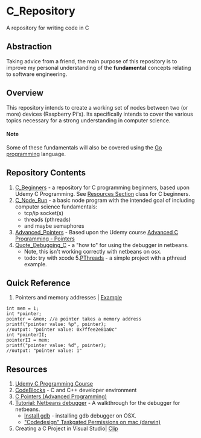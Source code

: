 # C_Repository
A repository for writing code in C

## Abstraction
Taking advice from a friend, the main purpose of this repository is to improve my personal understanding of the **fundamental** concepts relating to software engineering.

## Overview
This repository intends to create a working set of nodes between two (or more) devices (Raspberry Pi's). Its specifically intends to cover the various topics necessary for a strong understanding in computer science.

#### Note
Some of these fundamentals will also be covered using the [Go programming](https://github.com/cybervoid/GoRepository) language.

## Repository Contents
1. [C_Beginners](./C_Beginners) - a repository for C programming beginners, based upon Udemy C Programming. See [Resources Section](#resources) class for C beginners.
2. [C_Node_Run](./C_Node_Run) - a basic node program with the intended goal of including computer science fundamentals:
    - tcp/ip socket(s)
    - threads (pthreads)
    - and maybe semaphores
3. [Advanced_Pointers](./Advanced_Pointers) - Based upon the Udemy course [Advanced C Programming - Pointers](https://www.udemy.com/advanced-c-programming-pointers/learn/v4/)
4. [Quote_Debugging_C](./Quote_Debugging_C) - a "how to" for using the debugger in netbeans.
    - Note, this isn't working correctly with netbeans on osx.
    - todo: try with xcode
5.[PThreads](./PThreads) - a simple project with a pthread example.

## Quick Reference
1. Pointers and memory addresses | [Example](https://github.com/cybervoid/C_Repository/blob/master/Advanced_Pointers/main.c#L30)
```
int mem = 1;
int *pointer;
pointer = &mem; //a pointer takes a memory address
printf("pointer value: %p", pointer);
//output: "pointer value: 0x7ffee2e81a0c"
int *pointerII;
pointerII = mem;
printf("pointer value: %d", pointer);
//output: "pointer value: 1"
```

## Resources
1. [Udemy C Programming Course](https://www.udemy.com/c-programming-for-beginners-/learn/v4/)
2. [CodeBlocks](http://codeblocks.org/) - C and C++ developer environment
3. [C Pointers (Advanced Programming)](https://www.udemy.com/advanced-c-programming-pointers/learn/v4/t/lecture/6863158?start=0)
4. [Tutorial: Netbeans debugger](https://netbeans.org/kb/docs/cnd/debugging.html#requirements) - A walkthrough for the debugger for netbeans.
    - [Install gdb](https://stackoverflow.com/questions/35497491/netbeans-resolve-missing-debugger-command-c) - installing gdb debugger on OSX.
    - ["Codedesign" Taskgated Permissions on mac (darwin)](https://github.com/cs01/gdbgui/issues/55)
5. Creating a C Project in Visual Studio| [Clip](https://www.youtube.com/watch?v=YOLN-t09-tM)
